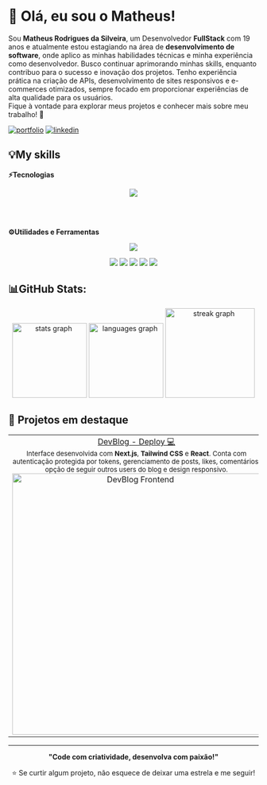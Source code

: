 # **👋 Olá, eu sou o Matheus!**

Sou **Matheus Rodrigues da Silveira**, um Desenvolvedor **FullStack** com 19 anos e atualmente estou estagiando na área de **desenvolvimento de software**, onde aplico as minhas habilidades técnicas e minha experiência como desenvolvedor. Busco continuar aprimorando minhas skills, enquanto contribuo para o sucesso e inovação dos projetos. Tenho experiência prática na criação de APIs, desenvolvimento de sites responsivos e e-commerces otimizados, sempre focado em proporcionar experiências de alta qualidade para os usuários. <br>
Fique à vontade para explorar meus projetos e conhecer mais sobre meu trabalho! 🚀<br>

[![portfolio](https://img.shields.io/badge/my_portfolio-000?style=for-the-badge&logo=ko-fi&logoColor=white)](https://portfolio-matheussilveira.vercel.app)
[![linkedin](https://img.shields.io/badge/linkedin-0A66C2?style=for-the-badge&logo=linkedin&logoColor=white)](https://www.linkedin.com/in/matheus-rodrigues-da-silveira/)


## 💡My skills

**⚡Tecnologias**

<div align="center">
  <img src="https://skillicons.dev/icons?i=nodejs,ts,js,express,prisma,postgres,redis,jest,react,nextjs,tailwind,css,html" />
</div>

<br><br>

**⚙Utilidades e Ferramentas**

<div align="center">
  <img src="https://skillicons.dev/icons?i=vscode,docker,git,github,npm,vercel" />
</div>

<p align="center">
  <img src="https://img.shields.io/badge/-Drizzle%20ORM-333333?style=for-the-badge&logo=drizzle" />
  <img src="https://img.shields.io/badge/-Zod-333333?style=for-the-badge&logo=zod" />
  <img src="https://img.shields.io/badge/-TypeORM-333333?style=for-the-badge&logo=typeorm" />
  <img src="https://img.shields.io/badge/-Insomnia-333333?style=for-the-badge&logo=insomnia" />
  <img src="https://img.shields.io/badge/-Beekeeper%20Studio-333333?style=for-the-badge&logo=beekeeper&logoColor=F2C230" />
</p>



## 📊GitHub Stats:
<div align="center">
  <img src="https://github-readme-stats.vercel.app/api?username=MatheusRodriguesdaSilveira&hide_title=false&hide_rank=false&show_icons=true&include_all_commits=true&count_private=true&disable_animations=false&theme=github_dark&locale=en&hide_border=true&order=1" height="150" alt="stats graph"  />
  <img src="https://github-readme-stats.vercel.app/api/top-langs?username=MatheusRodriguesdaSilveira&locale=en&hide_title=false&layout=compact&card_width=320&langs_count=5&theme=github_dark&hide_border=true&order=2" height="150" alt="languages graph"  />
  <img src="https://streak-stats.demolab.com?user=MatheusRodriguesdaSilveira&locale=en&mode=weekly&theme=github_dark&hide_border=true&border_radius=1&order=3" height="180" alt="streak graph"  />
</div>

## 🚧 Projetos em destaque
<div align="center"> 
  <table> 
    <tr> 
      <td align="center" width="50%"> 
        <a href="https://github.com/MatheusRodriguesdaSilveira/DevBlog-Frontend" target="_blank">DevBlog - Deploy 💻</a> 
        <br />
        <sub> Interface desenvolvida com <strong>Next.js</strong>, <strong>Tailwind CSS</strong> e <strong>React</strong>. Conta com autenticação protegida por tokens, gerenciamento de posts, likes, comentários, opção de seguir outros users do blog e design responsivo. 
        </sub>
        <a href="https://github.com/MatheusRodriguesdaSilveira/DevBlog-Frontend" target="_blank"> 
          <img src="https://github.com/user-attachments/assets/e78fbeba-9e5b-464a-8cbf-4efe0233bb65" width="500" height="525" alt="DevBlog Frontend" />
        </a> 
      </td> 
      <td align="center" width="50%"> 
        <a href="https://github.com/MatheusRodriguesdaSilveira/API-Vendas-Backend" target="_blank"> API de Vendas - Backend 🔧</a>
        <br />
        <sub> API desenvolvida com <strong>Node.js</strong>, <strong>Express</strong>, <strong>Prisma</strong> e <strong>PostgreSQL</strong>. Possui rotas para gerenciamento de clientes, produtos, pedidos, com autenticação via JWT e validações robustas com Celebrate. 
        </sub>
        <a href="https://github.com/MatheusRodriguesdaSilveira/API-Vendas-Backend" target="_blank"> 
          <img src="https://github.com/user-attachments/assets/1f246a1b-81cb-4f27-b660-d7a42425070c" width="500" alt="API Vendas" /> 
        </a>
      </td> 
    </tr> 
  </table> 
</div>

--- 

<p align="center">
  <b>"Code com criatividade, desenvolva com paixão!"</b>
</p>

<p align="center">
⭐ Se curtir algum projeto, não esquece de deixar uma estrela e me seguir!
</p>

<!-- Proudly created with GPRM ( https://gprm.itsvg.in ) -->
